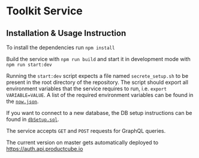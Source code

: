 # Toolkit Service

## Installation & Usage Instruction

To install the dependencies run `npm install`

Build the service with `npm run build` and start it in development mode with `npm run start:dev`

Running the `start:dev` script expects a file named `secrete_setup.sh` to be present in the root directory of the repository. The script should export all environment variables that the service requires to run, i.e. `export VARIABLE=VALUE`. A list of the required environment variables can be found in the [`now.json`](now.json).

If you want to connect to a new database, the DB setup instructions can be found in [`dbSetup.sql`](build/dbSetup.sql).

The service accepts `GET` and `POST` requests for GraphQL queries.

The current version on master gets automatically deployed to https://auth.api.productcube.io
